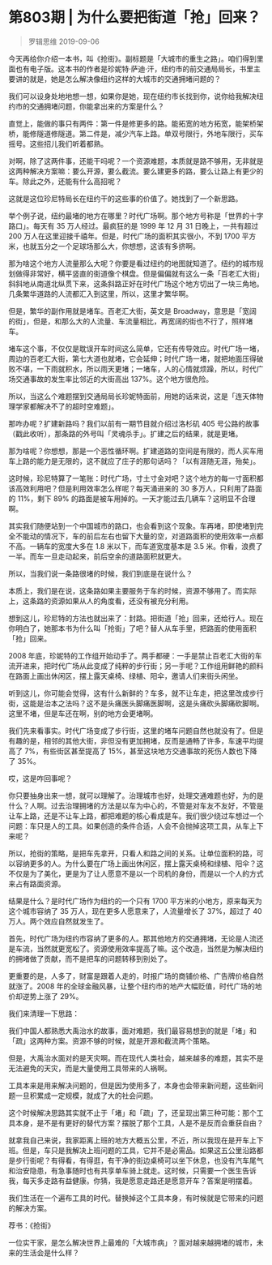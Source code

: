 # 第803期 | 为什么要把街道「抢」回来？
> 罗辑思维
2019-09-06

今天再给你介绍一本书，叫《抢街》。副标题是「大城市的重生之路」。咱们得到里面也有电子版。这本书的作者是珍妮特·萨迪·汗，纽约市的前交通局局长，书里主要讲的就是，她是怎么解决像纽约这样的大城市的交通拥堵问题的？

我们可以设身处地地想一想，如果你是她，现在纽约市长找到你，说你给我解决纽约市的交通拥堵问题，你能拿出来的方案是什么？

直觉上，能做的事只有两件：第一件是修更多的路。能拓宽的地方拓宽，能架桥架桥，能修隧道修隧道。第二件是，减少汽车上路。单双号限行，外地车限行，买车摇号。这些招儿我们听着都熟。

对啊，除了这两件事，还能干吗呢？一个资源难题，本质就是路不够用，无非就是这两种解决方案嘛：要么开源，要么截流。要么建更多的路，要么让路上有更少的车。除此之外，还能有什么高招呢？

这就是这位珍尼特局长在纽约干的这些事的价值了。她找到了一个新思路。

举个例子说，纽约最堵的地方在哪里？时代广场啊。那个地方号称是「世界的十字路口」。每天有 35 万人经过。最疯狂的是 1999 年 12 月 31 日晚上，一共有超过 200 万人在这里迎接千禧年。但是，时代广场的面积其实很小，不到 1700 平方米，也就五分之一个足球场那么大，你想想，这该有多挤啊。

那为啥这个地方人流量那么大呢？你要是看过纽约的地图就知道了。纽约的城市规划做得非常好，横平竖直的街道像个棋盘。但是偏偏就有这么一条「百老汇大街」斜斜地从南道北纵贯下来，这条斜路正好在时代广场这个地方切出了一块三角地。几条繁华道路的人流都汇入到这里，所以，这里才繁华啊。

但是，繁华的副作用就是堵车。百老汇大街，英文是 Broadway，意思是「宽阔的街」，但是，和那么大的人流量、车流量相比，再宽阔的街也不行了，照样堵车。

堵车这个事，不仅仅是耽误开车时间这么简单，它还有传导效应。时代广场一堵，周边的百老汇大街，第七大道也就堵，它会延伸；时代广场一堵，就把地面压得破败不堪，一下雨就积水，所以雨天更堵；一堵车，人的心情就烦躁，所以，时代广场交通事故的发生率比邻近的大街高出 137%。这个地方很危险。

所以，当这么个难题摆到交通局局长珍妮特面前，用她的话来说，这是「连天体物理学家都解决不了的超时空难题」。

那咋办呢？扩建新路吗？我们以前有一期节目就介绍过洛杉矶 405 号公路的故事（戳此收听），那条路的外号叫「灵魂杀手」。扩建之后的结果，就是更堵。

那为啥呢？你想想，那是一个恶性循环啊。扩建道路的空间是有限的，而人买车用车上路的能力是无限的，这不就应了庄子的那句话吗？「以有涯随无涯，殆矣」。

这时候，珍尼特算了一笔账：时代广场，寸土寸金对吧？这个地方的每一寸面积都该高效利用吧？但是利用效率怎么样呢？每天涌进来的 30 多万人，只利用了路面的 11%，剩下 89% 的路面是被车用掉的。一天才能过去几辆车？这明显不合理啊。

其实我们随便站到一个中国城市的路口，也会看到这个现象。车再堵，即使堵到完全不能动的情况下，车的前后左右也留下大量的空，对道路面积的使用效率一点都不高。一辆车的宽度大多在 1.8 米以下，而车道宽度基本是 3.5 米。你看，浪费了一半。而车一旦走动起来，前后空余的道路面积就更大。

所以，当我们说一条路很堵的时候，我们到底是在说什么？

本质上，我们是在说，这条路如果主要服务于车的时候，资源不够用了。而实际上，这条路的资源如果从人的角度看，还没有被充分利用。

想到这儿，珍尼特的方法也就出来了：封路。把街道「抢」回来，还给行人。现在你明白了，她那本书为什么叫「抢街」了吧？替人从车手里，把路面的使用面积「抢」回来。

2008 年底，珍妮特的工作组开始动手了。两手都硬：一手是禁止百老汇大街的车流开进来，把时代广场从此变成了纯粹的步行街；另一手呢？工作组用鲜艳的颜料在路面上画出休闲区，摆上露天桌椅、绿植、阳伞，邀请人们来街头闲坐。

听到这儿，你可能会觉得，这有什么新鲜的？车多，就不让车走，把这里改成步行街，这能是治本之法吗？这不是头痛医头脚痛医脚啊，这是头痛砍头脚痛砍脚啊。这里不堵，但是车还在啊，别的地方会更堵啊。

我们先来看事实。时代广场变成了步行街，这里的堵车问题自然也就没有了。但是有趣的是，相邻的其他大街，非但没有更加拥堵，反而是通畅了许多，车速平均提高了 7%，有些街区甚至提高了 15%，甚至这块地方交通事故的死伤人数也下降了 35%。

哎，这是咋回事呢？

你只要抽身出来一想，就可以理解了。治理城市也好，处理交通难题也好，为的是什么？人啊。过去治理拥堵的方法是以车为中心的，不管是对车友不友好，不管是让车上路，还是不让车上路，都把难题的核心看成是车。我们很少绕过车想过一个问题：车只是人的工具。如果创造的条件合适，人会不会抛掉这项工具，从车上下来呢？

所以，抢街的策略，是把车先拿开，只看人和路之间的关系。让单位面积的路，可以容纳更多的人。为什么要在广场上画出休闲区，摆上露天桌椅和绿植、阳伞？这不仅是为了美化，更是为了让人愿意不是以一个司机的身份，而是以一个人的方式来占有路面资源。

结果是什么？是时代广场作为纽约的一个只有 1700 平方米的小地方，原来每天为这个城市容纳了 35 万人，现在更多人愿意来了，人流量增长了 37%，超过了 40 万人。两个效应自然就发生了。

首先，时代广场为纽约市容纳了更多的人。那其他地方的交通拥堵，无论是人流还是车流，当然就更宽松了。资源使用效率提高了嘛。这个改造，当然是为解决纽约的拥堵做了贡献，而不是把车的问题转移到别处了。

更重要的是，人多了，财富是跟着人走的，时报广场的商铺价格、广告牌价格自然就涨了。2008 年的全球金融风暴，让整个纽约市的地产大幅贬值，时代广场的地价却逆势上涨了 29%。

我们来清理一下思路：

我们中国人都熟悉大禹治水的故事，面对难题，我们最容易想到的就是「堵」和「疏」这两种方案。资源不够的时候，就是开源和截流两个策略。

但是，大禹治水面对的是天灾啊。而在现代人类社会，越来越多的难题，其实不是无法避免的天灾，而是大量使用工具带来的人祸啊。

工具本来是用来解决问题的，但是因为使用多了，本身也会带来新问题，这些新问题一旦积累成一定规模，就成了大的社会问题。

这个时候解决思路其实就不止于「堵」和「疏」了，还呈现出第三种可能：那个工具本身，是不是有更好的替代方案？摆脱了那个工具，人是不是反而会重获自由？

就拿我自己来说，我家距离上班的地方大概五公里，不近，所以我现在是开车上下班。但是，车只是我解决上班问题的工具，它并不是必需品。如果这五公里沿路都是步行街呢？有得看，有得逛，有干净的街边桌椅可以坐下休息，也没有汽车尾气和治安隐患，有急事随时也有共享单车骑上就走。这时候，只需要一个医生告诉我，每天多走路有益健康。你猜，我是愿意走路还是愿意开车？答案是明摆着。

我们生活在一个遍布工具的时代。替换掉这个工具本身，有时候就是它带来的问题的解决方案。

荐书：《抢街》

一位实干家，是怎么解决世界上最难的「大城市病」？面对越来越拥堵的城市，未来的生活会是什么样？



